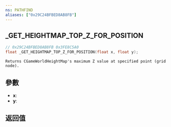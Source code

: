 ```yaml
---
ns: PATHFIND
aliases: ["0x29C24BFBED8AB8FB"]
---
```

## _GET_HEIGHTMAP_TOP_Z_FOR_POSITION

```c
// 0x29C24BFBED8AB8FB 0x3FE8C5A0
float _GET_HEIGHTMAP_TOP_Z_FOR_POSITION(float x, float y);
```

```
Returns CGameWorldHeightMap's maximum Z value at specified point (grid node).
```

## 參數
* **x**: 
* **y**: 

## 返回值
